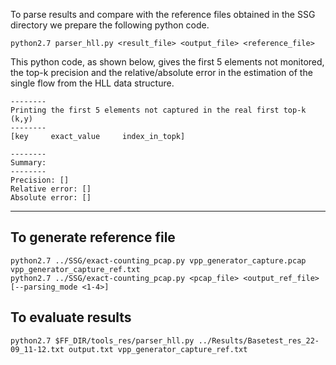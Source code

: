 To parse results and compare with the reference files obtained in the SSG directory we prepare the following python code.
```
python2.7 parser_hll.py <result_file> <output_file> <reference_file>

```

This python code, as shown below, gives the first 5 elements not monitored, the top-k precision and the relative/absolute error in the estimation of the single flow from the HLL data structure.
```
--------
Printing the first 5 elements not captured in the real first top-k (k,y)
--------
[key     exact_value     index_in_topk]

--------
Summary:
--------
Precision: []
Relative error: []
Absolute error: []
```

---

## To generate reference file

```
python2.7 ../SSG/exact-counting_pcap.py vpp_generator_capture.pcap vpp_generator_capture_ref.txt
python2.7 ../SSG/exact-counting_pcap.py <pcap_file> <output_ref_file> [--parsing_mode <1-4>]
```

## To evaluate results
```
python2.7 $FF_DIR/tools_res/parser_hll.py ../Results/Basetest_res_22-09_11-12.txt output.txt vpp_generator_capture_ref.txt

```

